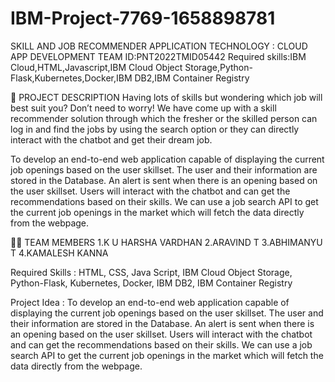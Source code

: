# IBM-Project-7769-1658898781
SKILL AND JOB RECOMMENDER APPLICATION
TECHNOLOGY : CLOUD APP DEVELOPMENT
TEAM ID:PNT2022TMID05442
Required skills:IBM Cloud,HTML,Javascript,IBM Cloud Object Storage,Python-Flask,Kubernetes,Docker,IBM DB2,IBM Container Registry
 
📒 PROJECT DESCRIPTION
Having lots of skills but wondering which job will best suit you? Don’t need to worry! We have come up with a skill recommender solution through which the fresher or the skilled person can log in and find the jobs by using the search option or they can directly interact with the chatbot and get their dream job.

To develop an end-to-end web application capable of displaying the current job openings based on the user skillset. The user and their information are stored in the Database. An alert is sent when there is an opening based on the user skillset. Users will interact with the chatbot and can get the recommendations based on their skills. We can use a job search API to get the current job openings in the market which will fetch the data directly from the webpage.

🧑🏻‍ TEAM MEMBERS
1.K U HARSHA VARDHAN
2.ARAVIND T
3.ABHIMANYU T
4.KAMALESH KANNA


Required Skills :
HTML, CSS, Java Script, IBM Cloud Object Storage, Python-Flask, Kubernetes, Docker, IBM DB2, IBM Container Registry


Project Idea :
To develop an end-to-end web application capable of displaying the current job openings based on the user skillset. The user and their information are stored in the Database. An alert is sent when there is an opening based on the user skillset. Users will interact with the chatbot and can get the recommendations based on their skills. We can use a job search API to get the current job openings in the market which will fetch the data directly from the webpage.
